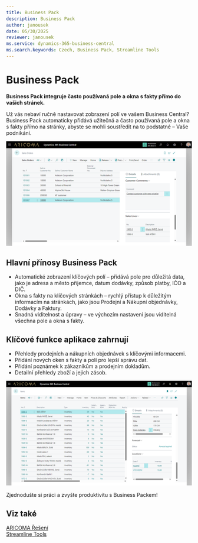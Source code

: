 ```yaml
---
title: Business Pack
description: Business Pack
author: janousek
date: 05/30/2025
reviewer: janousek
ms.service: dynamics-365-business-central
ms.search.keywords: Czech, Business Pack, Streamline Tools
---
```

# **Business Pack**

**Business Pack integruje často používaná pole a okna s fakty přímo do vašich stránek.**

Už vás nebaví ručně nastavovat zobrazení polí ve vašem Business Central?  
Business Pack automaticky přidává užitečná a často používaná pole a okna s fakty přímo na stránky, abyste se mohli soustředit na to podstatné – Vaše podnikání.  

![Prodejní objednávky](media/SalesPack1_1280x720.png)

## Hlavní přínosy Business Pack

- Automatické zobrazení klíčových polí – přidává pole pro důležitá data, jako je adresa a město příjemce, datum dodávky, způsob platby, IČO a DIČ.
- Okna s fakty na klíčových stránkách – rychlý přístup k důležitým informacím na stránkách, jako jsou Prodejní a Nákupní objednávky, Dodávky a Faktury.
- Snadná viditelnost a úpravy – ve výchozím nastavení jsou viditelná všechna pole a okna s fakty.

## Klíčové funkce aplikace zahrnují

- Přehledy prodejních a nákupních objednávek s klíčovými informacemi.
- Přidání nových oken s fakty a polí pro lepší správu dat.
- Přidání poznámek k zákazníkům a prodejním dokladům.
- Detailní přehledy zboží a jejich zásob.

![Přehled zboží](media/SalesPack4_1280x720.png)

Zjednodušte si práci a zvyšte produktivitu s Business Packem!  

## Viz také
[ARICOMA Řešení](solutions.md)  
[Streamline Tools](streamlinetools.md)  

